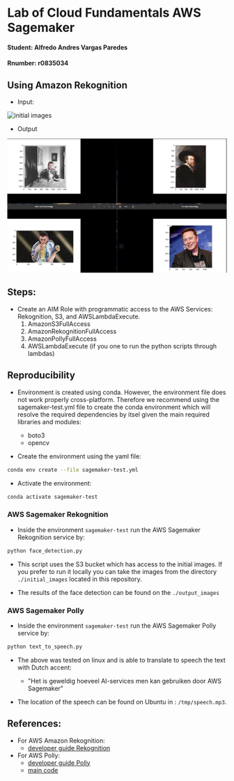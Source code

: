 # Lab of Cloud Fundamentals AWS Sagemaker

#### Student: Alfredo Andres Vargas Paredes
#### Rnumber: r0835034

## Using Amazon Rekognition

- Input:

![initial images](./initial_images.png)

- Output

![output images](./final_images.png)


## Steps:

- Create an AIM Role with programmatic access to the AWS Services: Rekognition, S3, and AWSLambdaExecute.
    1. AmazonS3FullAccess
    2. AmazonRekognitionFullAccess
    3. AmazonPollyFullAccess
    4. AWSLambdaExecute (if you one to run the python scripts through lambdas)


## Reproducibility

- Environment is created using conda. However, the environment file does not work properly cross-platform. Therefore we recommend using the sagemaker-test.yml file to create the conda environment which will resolve the required dependencies by itsel given the main required libraries and modules:
    - boto3
    - opencv

- Create the environment using the yaml file:

```bash
conda env create --file sagemaker-test.yml
```

- Activate the environment:

```bash
conda activate sagemaker-test
```

### AWS Sagemaker Rekognition

- Inside the environment `sagemaker-test` run the AWS Sagemaker Rekognition service by:

```python
python face_detection.py
```

- This script uses the S3 bucket which has access to the initial images. If you prefer to run it locally you can take the images from the directory `./initial_images` located in this repository.

- The results of the face detection can be found on the `./output_images`

### AWS Sagemaker Polly

- Inside the environment `sagemaker-test` run the AWS Sagemaker Polly service by:

```python
python text_to_speech.py
```

- The above was tested on linux and is able to translate to speech the text with Dutch accent:
  - "Het is geweldig hoeveel AI-services men kan gebruiken door AWS Sagemaker"

- The location of the speech can be found on Ubuntu in : `/tmp/speech.mp3`.


## References:

- For AWS Amazon Rekognition:
  - [developer guide Rekognition](https://docs.aws.amazon.com/rekognition/latest/dg/faces-detect-images.html)
- For AWS Polly:
  - [developer guide Polly ](https://docs.aws.amazon.com/polly/latest/dg/what-is.html)
  - [main code](https://github.com/RekhuGopal/PythonHacks/blob/main/AWSBoto3Hacks/AWSboto3TextToSpeach-AmazonPolly.py)